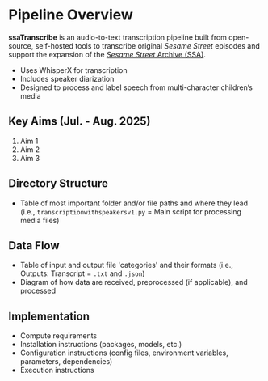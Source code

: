 # Pipeline Overview

**ssaTranscribe** is an audio-to-text transcription pipeline built from open-source, self-hosted tools to transcribe original _Sesame Street_ episodes and support the expansion of the [_Sesame Street_ Archive (SSA)](https://www.sesamestreetarchive.io/).
- Uses WhisperX for transcription
- Includes speaker diarization
- Designed to process and label speech from multi-character children’s media

## Key Aims (Jul. - Aug. 2025)

1. Aim 1
2. Aim 2
3. Aim 3

## Directory Structure

- Table of most important folder and/or file paths and where they lead (i.e., `transcriptionwithspeakersv1.py` = Main script for processing media files)

## Data Flow

- Table of input and output file 'categories' and their formats (i.e., Outputs: Transcript = `.txt` and `.json`)
- Diagram of how data are received, preprocessed (if applicable), and processed

## Implementation

- Compute requirements
- Installation instructions (packages, models, etc.)
- Configuration instructions (config files, environment variables, parameters, dependencies)
- Execution instructions
